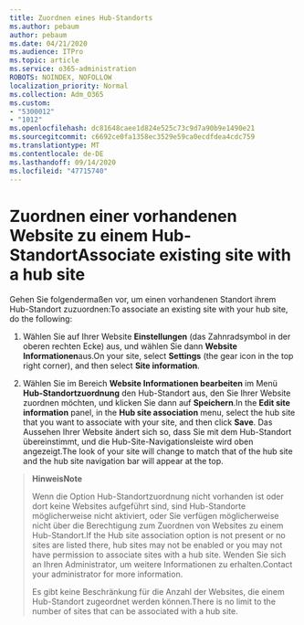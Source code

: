 ```yaml
---
title: Zuordnen eines Hub-Standorts
ms.author: pebaum
author: pebaum
ms.date: 04/21/2020
ms.audience: ITPro
ms.topic: article
ms.service: o365-administration
ROBOTS: NOINDEX, NOFOLLOW
localization_priority: Normal
ms.collection: Adm_O365
ms.custom:
- "5300012"
- "1012"
ms.openlocfilehash: dc81648caee1d824e525c73c9d7a90b9e1490e21
ms.sourcegitcommit: c6692ce0fa1358ec3529e59ca0ecdfdea4cdc759
ms.translationtype: MT
ms.contentlocale: de-DE
ms.lasthandoff: 09/14/2020
ms.locfileid: "47715740"
---
```

# <a name="associate-existing-site-with-a-hub-site"></a><span data-ttu-id="17020-102">Zuordnen einer vorhandenen Website zu einem Hub-Standort</span><span class="sxs-lookup"><span data-stu-id="17020-102">Associate existing site with a hub site</span></span>

<span data-ttu-id="17020-103">Gehen Sie folgendermaßen vor, um einen vorhandenen Standort ihrem Hub-Standort zuzuordnen:</span><span class="sxs-lookup"><span data-stu-id="17020-103">To associate an existing site with your hub site, do the following:</span></span>
  
1. <span data-ttu-id="17020-104">Wählen Sie auf Ihrer Website **Einstellungen** (das Zahnradsymbol in der oberen rechten Ecke) aus, und wählen Sie dann **Website Informationen**aus.</span><span class="sxs-lookup"><span data-stu-id="17020-104">On your site, select **Settings** (the gear icon in the top right corner), and then select **Site information**.</span></span>

2. <span data-ttu-id="17020-105">Wählen Sie im Bereich **Website Informationen bearbeiten** im Menü **Hub-Standortzuordnung** den Hub-Standort aus, den Sie Ihrer Website zuordnen möchten, und klicken Sie dann auf **Speichern**.</span><span class="sxs-lookup"><span data-stu-id="17020-105">In the **Edit site information** panel, in the **Hub site association** menu, select the hub site that you want to associate with your site, and then click **Save**.</span></span> <span data-ttu-id="17020-106">Das Aussehen Ihrer Website ändert sich so, dass Sie mit dem Hub-Standort übereinstimmt, und die Hub-Site-Navigationsleiste wird oben angezeigt.</span><span class="sxs-lookup"><span data-stu-id="17020-106">The look of your site will change to match that of the hub site and the hub site navigation bar will appear at the top.</span></span>

><span data-ttu-id="17020-107">**Hinweis**</span><span class="sxs-lookup"><span data-stu-id="17020-107">**Note**</span></span>
>
><span data-ttu-id="17020-108">Wenn die Option Hub-Standortzuordnung nicht vorhanden ist oder dort keine Websites aufgeführt sind, sind Hub-Standorte möglicherweise nicht aktiviert, oder Sie verfügen möglicherweise nicht über die Berechtigung zum Zuordnen von Websites zu einem Hub-Standort.</span><span class="sxs-lookup"><span data-stu-id="17020-108">If the Hub site association option is not present or no sites are listed there, hub sites may not be enabled or you may not have permission to associate sites with a hub site.</span></span> <span data-ttu-id="17020-109">Wenden Sie sich an Ihren Administrator, um weitere Informationen zu erhalten.</span><span class="sxs-lookup"><span data-stu-id="17020-109">Contact your administrator for more information.</span></span>
>
><span data-ttu-id="17020-110">Es gibt keine Beschränkung für die Anzahl der Websites, die einem Hub-Standort zugeordnet werden können.</span><span class="sxs-lookup"><span data-stu-id="17020-110">There is no limit to the number of sites that can be associated with a hub site.</span></span>
  